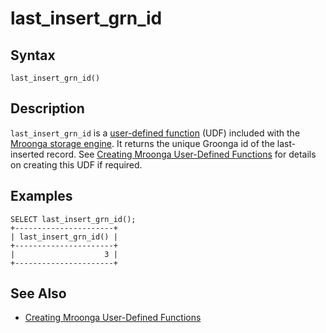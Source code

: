 
# last_insert_grn_id

## Syntax


```
last_insert_grn_id()
```


## Description


`last_insert_grn_id` is a [user-defined function](../../../../server-usage/programming-customizing-mariadb/user-defined-functions/user-defined-functions-security.md) (UDF) included with the [Mroonga storage engine](mroonga_snippet_html.md). It returns the unique Groonga id of the last-inserted record. See [Creating Mroonga User-Defined Functions](creating-mroonga-user-defined-functions.md) for details on creating this UDF if required.


## Examples


```
SELECT last_insert_grn_id();
+----------------------+
| last_insert_grn_id() |
+----------------------+
|                    3 |
+----------------------+
```

## See Also


* [Creating Mroonga User-Defined Functions](creating-mroonga-user-defined-functions.md)

